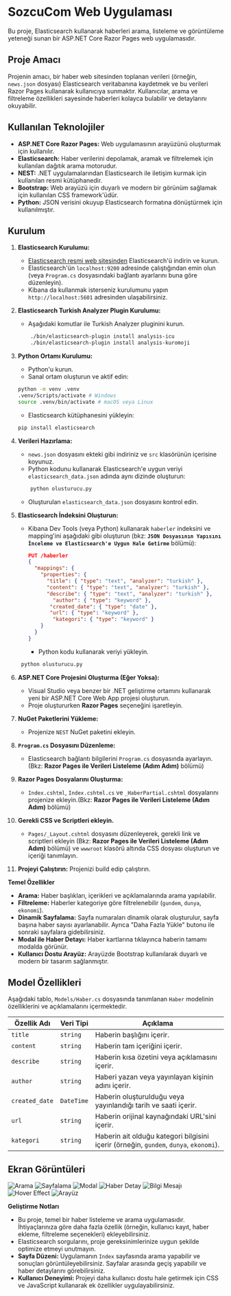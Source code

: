 # SozcuCom Web Uygulaması

Bu proje, Elasticsearch kullanarak haberleri arama, listeleme ve görüntüleme yeteneği sunan bir ASP.NET Core Razor Pages web uygulamasıdır.

## Proje Amacı

Projenin amacı, bir haber web sitesinden toplanan verileri (örneğin, `news.json` dosyası) Elasticsearch veritabanına kaydetmek ve bu verileri Razor Pages kullanarak kullanıcıya sunmaktır. Kullanıcılar, arama ve filtreleme özellikleri sayesinde haberleri kolayca bulabilir ve detaylarını okuyabilir.

## Kullanılan Teknolojiler

*   **ASP.NET Core Razor Pages:** Web uygulamasının arayüzünü oluşturmak için kullanılır.
*   **Elasticsearch:** Haber verilerini depolamak, aramak ve filtrelemek için kullanılan dağıtık arama motorudur.
*   **NEST:** .NET uygulamalarından Elasticsearch ile iletişim kurmak için kullanılan resmi kütüphanedir.
*   **Bootstrap:** Web arayüzü için duyarlı ve modern bir görünüm sağlamak için kullanılan CSS framework'üdür.
*   **Python:** JSON verisini okuyup Elasticsearch formatına dönüştürmek için kullanılmıştır.

## Kurulum

1.  **Elasticsearch Kurulumu:**
    *   [Elasticsearch resmi web sitesinden](https://www.elastic.co/downloads/elasticsearch) Elasticsearch'ü indirin ve kurun.
    *   Elasticsearch'ün `localhost:9200` adresinde çalıştığından emin olun (veya `Program.cs` dosyasındaki bağlantı ayarlarını buna göre düzenleyin).
    *   Kibana da kullanmak isterseniz kurulumunu yapın `http://localhost:5601` adresinden ulaşabilirsiniz.

2.  **Elasticsearch Turkish Analyzer Plugin Kurulumu:**
    *   Aşağıdaki komutlar ile Turkish Analyzer pluginini kurun.

    ```bash
        ./bin/elasticsearch-plugin install analysis-icu
        ./bin/elasticsearch-plugin install analysis-kuromoji
    ```

3.  **Python Ortamı Kurulumu:**
    *   Python'u kurun.
    *   Sanal ortam oluşturun ve aktif edin:

    ```bash
    python -m venv .venv
    .venv/Scripts/activate # Windows
    source .venv/bin/activate # macOS veya Linux
    ```
    *   Elasticsearch kütüphanesini yükleyin:

    ```bash
    pip install elasticsearch
    ```

4.  **Verileri Hazırlama:**
    *   `news.json` dosyasını ekteki gibi indiriniz ve  `src` klasörünün içerisine koyunuz.
    *   Python kodunu kullanarak Elasticsearch'e uygun veriyi `elasticsearch_data.json` adında aynı dizinde oluşturun:
    ```bash
        python olusturucu.py
    ```
     *   Oluşturulan `elasticsearch_data.json` dosyasını kontrol edin.
    
5.  **Elasticsearch İndeksini Oluşturun:**
    *   Kibana Dev Tools (veya Python) kullanarak `haberler` indeksini ve mapping'ini aşağıdaki gibi oluşturun (bkz: **`JSON Dosyasının Yapısını İnceleme ve Elasticsearch'e Uygun Hale Getirme`** bölümü):

        ```json
        PUT /haberler
        {
          "mappings": {
            "properties": {
              "title": { "type": "text", "analyzer": "turkish" },
              "content": { "type": "text", "analyzer": "turkish" },
              "describe": { "type": "text", "analyzer": "turkish" },
                "author": { "type": "keyword" },
               "created_date": { "type": "date" },
               "url": { "type": "keyword" },
                "kategori": { "type": "keyword" }
            }
          }
        }
        ```
        *  Python kodu kullanarak veriyi yükleyin.

       ```bash
        python olusturucu.py
       ```

6.  **ASP.NET Core Projesini Oluşturma (Eğer Yoksa):**
    *   Visual Studio veya benzer bir .NET geliştirme ortamını kullanarak yeni bir ASP.NET Core Web App projesi oluşturun.
    *   Proje oluştururken **Razor Pages** seçeneğini işaretleyin.
7.  **NuGet Paketlerini Yükleme:**
    *   Projenize `NEST` NuGet paketini ekleyin.

8.  **`Program.cs` Dosyasını Düzenleme:**
    *   Elasticsearch bağlantı bilgilerini `Program.cs` dosyasında ayarlayın. (Bkz: **Razor Pages ile Verileri Listeleme (Adım Adım)** bölümü)
9.  **Razor Pages Dosyalarını Oluşturma:**
    *   `Index.cshtml`, `Index.cshtml.cs` ve `_HaberPartial.cshtml` dosyalarını projenize ekleyin.(Bkz: **Razor Pages ile Verileri Listeleme (Adım Adım)** bölümü)
10. **Gerekli CSS ve Scriptleri ekleyin.**
     *   `Pages/_Layout.cshtml` dosyasını düzenleyerek, gerekli link ve scriptleri ekleyin (Bkz: **Razor Pages ile Verileri Listeleme (Adım Adım)** bölümü) ve `wwwroot` klasörü altında CSS dosyası oluşturun ve içeriği tanımlayın.
11. **Projeyi Çalıştırın:** Projenizi build edip çalıştırın.

**Temel Özellikler**

*   **Arama:** Haber başlıkları, içerikleri ve açıklamalarında arama yapılabilir.
*   **Filtreleme:** Haberler kategoriye göre filtrelenebilir (`gundem`, `dunya`, `ekonomi`).
*    **Dinamik Sayfalama:** Sayfa numaraları dinamik olarak oluşturulur, sayfa başına haber sayısı ayarlanabilir. Ayrıca "Daha Fazla Yükle" butonu ile sonraki sayfalara gidebilirsiniz.
*   **Modal ile Haber Detayı:** Haber kartlarına tıklayınca haberin tamamı modalda görünür.
*   **Kullanıcı Dostu Arayüz:**  Arayüzde Bootstrap kullanılarak duyarlı ve modern bir tasarım sağlanmıştır.

## Model Özellikleri

Aşağıdaki tablo, `Models/Haber.cs` dosyasında tanımlanan `Haber` modelinin özelliklerini ve açıklamalarını içermektedir.

| Özellik Adı      | Veri Tipi   | Açıklama                                                                      |
| ---------------- | ----------- | ------------------------------------------------------------------------------ |
| `title`          | `string`    | Haberin başlığını içerir.                                                       |
| `content`        | `string`    | Haberin tam içeriğini içerir.                                                   |
| `describe`       | `string`    | Haberin kısa özetini veya açıklamasını içerir.                                 |
| `author`         | `string`    | Haberi yazan veya yayınlayan kişinin adını içerir.                             |
| `created_date`    | `DateTime`  | Haberin oluşturulduğu veya yayınlandığı tarih ve saati içerir.  |
| `url`            | `string`    | Haberin orijinal kaynağındaki URL'sini içerir.                                 |
| `kategori`       | `string`   | Haberin ait olduğu kategori bilgisini içerir (örneğin, `gundem`, `dunya`, `ekonomi`). |

## Ekran Görüntüleri

![Arama](https://github.com/user-attachments/assets/851e5b22-fa11-4ca6-8553-52810161cca6)
![Sayfalama](https://github.com/user-attachments/assets/3524d2de-aac4-48eb-9691-ae41610e95f2)
![Modal](https://github.com/user-attachments/assets/4221a68e-7b30-405d-9fed-ef6e47a85666)
![Haber Detay](https://github.com/user-attachments/assets/ff5c82a0-c24d-4e05-bdcc-c740bf115620)
![Bilgi Mesajı](https://github.com/user-attachments/assets/0cc62ed5-d548-4a28-b412-cd1bff795179)
![Hover Effect](https://github.com/user-attachments/assets/6fe0d412-60ef-429c-9199-9883fad62ab0)
![Arayüz](https://github.com/user-attachments/assets/8d75c486-45a9-463f-8225-51641f869d88)

**Geliştirme Notları**

*   Bu proje, temel bir haber listeleme ve arama uygulamasıdır. İhtiyaçlarınıza göre daha fazla özellik (örneğin, kullanıcı kayıt, haber ekleme, filtreleme seçenekleri) ekleyebilirsiniz.
*   Elasticsearch sorgularını, proje gereksinimlerinize uygun şekilde optimize etmeyi unutmayın.
*   **Sayfa Düzeni:** Uygulamanın `Index` sayfasında arama yapabilir ve sonuçları görüntüleyebilirsiniz. Sayfalar arasında geçiş yapabilir ve haber detaylarını görebilirsiniz.
*   **Kullanıcı Deneyimi:** Projeyi daha kullanıcı dostu hale getirmek için CSS ve JavaScript kullanarak ek özellikler uygulayabilirsiniz.
